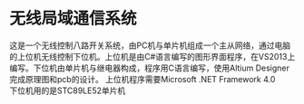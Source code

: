 # 无线局域通信系统
这是一个无线控制八路开关系统，由PC机与单片机组成一个主从网络，通过电脑的上位机无线控制下位机。上位机是由C#语言编写的图形界面程序，在VS2013上编写。下位机由单片机与继电器构成，程序用C语言编写，使用Altium Designer完成原理图和pcb的设计。
上位机程序需要Microsoft .NET Framework 4.0<br>
下位机用的是STC89LE52单片机
